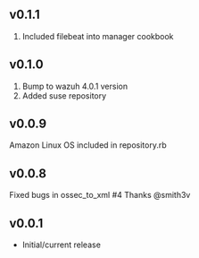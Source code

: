 ## v0.1.1
1. Included filebeat into manager cookbook
## v0.1.0
1. Bump to wazuh 4.0.1 version
2. Added suse repository
## v0.0.9
Amazon Linux OS included in repository.rb
## v0.0.8
Fixed bugs in ossec_to_xml #4 Thanks @smith3v
## v0.0.1

* Initial/current release
